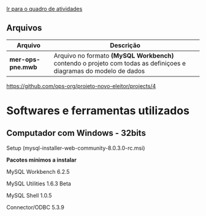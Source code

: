 [Ir para o quadro de atividades](https://github.com/ops-org/projeto-novo-eleitor/projects/1)

## Arquivos

Arquivo | Descrição
------ | -------
**mer-ops-pne.mwb** | Arquivo no formato **(MySQL Workbench)** contendo o projeto com todas as definiçoes e diagramas do modelo de dados


https://github.com/ops-org/projeto-novo-eleitor/projects/4

# Softwares e ferramentas utilizados 
## Computador com Windows - 32bits
Setup (mysql-installer-web-community-8.0.3.0-rc.msi)

**Pacotes mínimos a instalar**

MySQL Workbench 6.2.5

MySQL Utilities 1.6.3 Beta

MySQL Shell 1.0.5

Connector/ODBC 5.3.9
